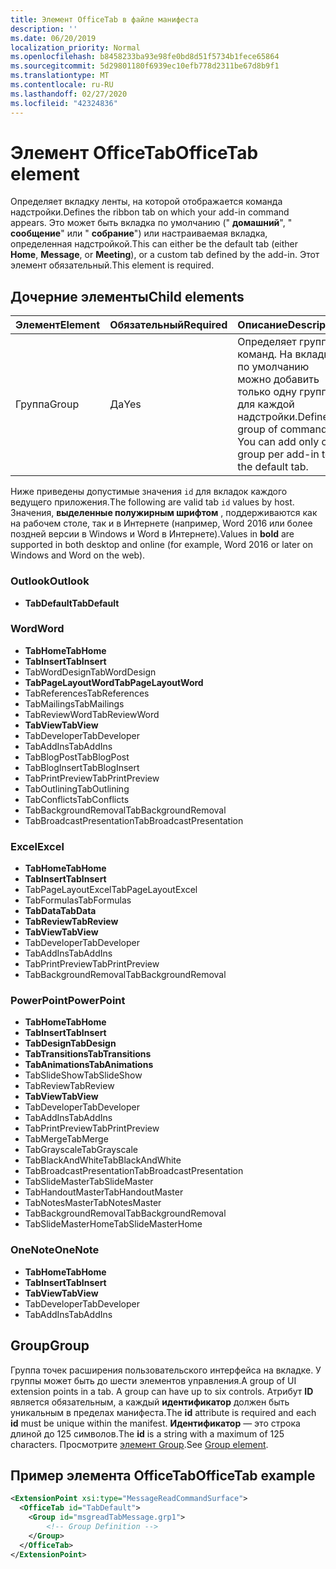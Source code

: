 ```yaml
---
title: Элемент OfficeTab в файле манифеста
description: ''
ms.date: 06/20/2019
localization_priority: Normal
ms.openlocfilehash: b8458233ba93e98fe0bd8d51f5734b1fece65864
ms.sourcegitcommit: 5d29801180f6939ec10efb778d2311be67d8b9f1
ms.translationtype: MT
ms.contentlocale: ru-RU
ms.lasthandoff: 02/27/2020
ms.locfileid: "42324836"
---
```

# <a name="officetab-element"></a><span data-ttu-id="c4788-102">Элемент OfficeTab</span><span class="sxs-lookup"><span data-stu-id="c4788-102">OfficeTab element</span></span>

<span data-ttu-id="c4788-103">Определяет вкладку ленты, на которой отображается команда надстройки.</span><span class="sxs-lookup"><span data-stu-id="c4788-103">Defines the ribbon tab on which your add-in command appears.</span></span> <span data-ttu-id="c4788-104">Это может быть вкладка по умолчанию (" **домашний**", " **сообщение**" или " **собрание**") или настраиваемая вкладка, определенная надстройкой.</span><span class="sxs-lookup"><span data-stu-id="c4788-104">This can either be the default tab (either **Home**, **Message**, or **Meeting**), or a custom tab defined by the add-in.</span></span> <span data-ttu-id="c4788-105">Этот элемент обязательный.</span><span class="sxs-lookup"><span data-stu-id="c4788-105">This element is required.</span></span>

## <a name="child-elements"></a><span data-ttu-id="c4788-106">Дочерние элементы</span><span class="sxs-lookup"><span data-stu-id="c4788-106">Child elements</span></span>

|  <span data-ttu-id="c4788-107">Элемент</span><span class="sxs-lookup"><span data-stu-id="c4788-107">Element</span></span> |  <span data-ttu-id="c4788-108">Обязательный</span><span class="sxs-lookup"><span data-stu-id="c4788-108">Required</span></span>  |  <span data-ttu-id="c4788-109">Описание</span><span class="sxs-lookup"><span data-stu-id="c4788-109">Description</span></span>  |
|:-----|:-----|:-----|
|  <span data-ttu-id="c4788-110">Группа</span><span class="sxs-lookup"><span data-stu-id="c4788-110">Group</span></span>      | <span data-ttu-id="c4788-111">Да</span><span class="sxs-lookup"><span data-stu-id="c4788-111">Yes</span></span> |  <span data-ttu-id="c4788-p102">Определяет группу команд. На вкладке по умолчанию можно добавить только одну группу для каждой надстройки.</span><span class="sxs-lookup"><span data-stu-id="c4788-p102">Defines a group of commands. You can add only one group per add-in to the default tab.</span></span>  |

<span data-ttu-id="c4788-114">Ниже приведены допустимые значения `id` для вкладок каждого ведущего приложения.</span><span class="sxs-lookup"><span data-stu-id="c4788-114">The following are valid tab `id` values by host.</span></span> <span data-ttu-id="c4788-115">Значения, **выделенные полужирным шрифтом** , поддерживаются как на рабочем столе, так и в Интернете (например, Word 2016 или более поздней версии в Windows и Word в Интернете).</span><span class="sxs-lookup"><span data-stu-id="c4788-115">Values in **bold** are supported in both desktop and online (for example, Word 2016 or later on Windows and Word on the web).</span></span>

### <a name="outlook"></a><span data-ttu-id="c4788-116">Outlook</span><span class="sxs-lookup"><span data-stu-id="c4788-116">Outlook</span></span>

- <span data-ttu-id="c4788-117">**TabDefault**</span><span class="sxs-lookup"><span data-stu-id="c4788-117">**TabDefault**</span></span>

### <a name="word"></a><span data-ttu-id="c4788-118">Word</span><span class="sxs-lookup"><span data-stu-id="c4788-118">Word</span></span>

- <span data-ttu-id="c4788-119">**TabHome**</span><span class="sxs-lookup"><span data-stu-id="c4788-119">**TabHome**</span></span>
- <span data-ttu-id="c4788-120">**TabInsert**</span><span class="sxs-lookup"><span data-stu-id="c4788-120">**TabInsert**</span></span>
- <span data-ttu-id="c4788-121">TabWordDesign</span><span class="sxs-lookup"><span data-stu-id="c4788-121">TabWordDesign</span></span>
- <span data-ttu-id="c4788-122">**TabPageLayoutWord**</span><span class="sxs-lookup"><span data-stu-id="c4788-122">**TabPageLayoutWord**</span></span>
- <span data-ttu-id="c4788-123">TabReferences</span><span class="sxs-lookup"><span data-stu-id="c4788-123">TabReferences</span></span>
- <span data-ttu-id="c4788-124">TabMailings</span><span class="sxs-lookup"><span data-stu-id="c4788-124">TabMailings</span></span>
- <span data-ttu-id="c4788-125">TabReviewWord</span><span class="sxs-lookup"><span data-stu-id="c4788-125">TabReviewWord</span></span>
- <span data-ttu-id="c4788-126">**TabView**</span><span class="sxs-lookup"><span data-stu-id="c4788-126">**TabView**</span></span>
- <span data-ttu-id="c4788-127">TabDeveloper</span><span class="sxs-lookup"><span data-stu-id="c4788-127">TabDeveloper</span></span>
- <span data-ttu-id="c4788-128">TabAddIns</span><span class="sxs-lookup"><span data-stu-id="c4788-128">TabAddIns</span></span>
- <span data-ttu-id="c4788-129">TabBlogPost</span><span class="sxs-lookup"><span data-stu-id="c4788-129">TabBlogPost</span></span>
- <span data-ttu-id="c4788-130">TabBlogInsert</span><span class="sxs-lookup"><span data-stu-id="c4788-130">TabBlogInsert</span></span>
- <span data-ttu-id="c4788-131">TabPrintPreview</span><span class="sxs-lookup"><span data-stu-id="c4788-131">TabPrintPreview</span></span>
- <span data-ttu-id="c4788-132">TabOutlining</span><span class="sxs-lookup"><span data-stu-id="c4788-132">TabOutlining</span></span>
- <span data-ttu-id="c4788-133">TabConflicts</span><span class="sxs-lookup"><span data-stu-id="c4788-133">TabConflicts</span></span>
- <span data-ttu-id="c4788-134">TabBackgroundRemoval</span><span class="sxs-lookup"><span data-stu-id="c4788-134">TabBackgroundRemoval</span></span>
- <span data-ttu-id="c4788-135">TabBroadcastPresentation</span><span class="sxs-lookup"><span data-stu-id="c4788-135">TabBroadcastPresentation</span></span>

### <a name="excel"></a><span data-ttu-id="c4788-136">Excel</span><span class="sxs-lookup"><span data-stu-id="c4788-136">Excel</span></span>

- <span data-ttu-id="c4788-137">**TabHome**</span><span class="sxs-lookup"><span data-stu-id="c4788-137">**TabHome**</span></span>
- <span data-ttu-id="c4788-138">**TabInsert**</span><span class="sxs-lookup"><span data-stu-id="c4788-138">**TabInsert**</span></span>
- <span data-ttu-id="c4788-139">TabPageLayoutExcel</span><span class="sxs-lookup"><span data-stu-id="c4788-139">TabPageLayoutExcel</span></span>
- <span data-ttu-id="c4788-140">TabFormulas</span><span class="sxs-lookup"><span data-stu-id="c4788-140">TabFormulas</span></span>
- <span data-ttu-id="c4788-141">**TabData**</span><span class="sxs-lookup"><span data-stu-id="c4788-141">**TabData**</span></span>
- <span data-ttu-id="c4788-142">**TabReview**</span><span class="sxs-lookup"><span data-stu-id="c4788-142">**TabReview**</span></span>
- <span data-ttu-id="c4788-143">**TabView**</span><span class="sxs-lookup"><span data-stu-id="c4788-143">**TabView**</span></span>
- <span data-ttu-id="c4788-144">TabDeveloper</span><span class="sxs-lookup"><span data-stu-id="c4788-144">TabDeveloper</span></span>
- <span data-ttu-id="c4788-145">TabAddIns</span><span class="sxs-lookup"><span data-stu-id="c4788-145">TabAddIns</span></span>
- <span data-ttu-id="c4788-146">TabPrintPreview</span><span class="sxs-lookup"><span data-stu-id="c4788-146">TabPrintPreview</span></span>
- <span data-ttu-id="c4788-147">TabBackgroundRemoval</span><span class="sxs-lookup"><span data-stu-id="c4788-147">TabBackgroundRemoval</span></span> 

### <a name="powerpoint"></a><span data-ttu-id="c4788-148">PowerPoint</span><span class="sxs-lookup"><span data-stu-id="c4788-148">PowerPoint</span></span>

- <span data-ttu-id="c4788-149">**TabHome**</span><span class="sxs-lookup"><span data-stu-id="c4788-149">**TabHome**</span></span>
- <span data-ttu-id="c4788-150">**TabInsert**</span><span class="sxs-lookup"><span data-stu-id="c4788-150">**TabInsert**</span></span>
- <span data-ttu-id="c4788-151">**TabDesign**</span><span class="sxs-lookup"><span data-stu-id="c4788-151">**TabDesign**</span></span>
- <span data-ttu-id="c4788-152">**TabTransitions**</span><span class="sxs-lookup"><span data-stu-id="c4788-152">**TabTransitions**</span></span>
- <span data-ttu-id="c4788-153">**TabAnimations**</span><span class="sxs-lookup"><span data-stu-id="c4788-153">**TabAnimations**</span></span>
- <span data-ttu-id="c4788-154">TabSlideShow</span><span class="sxs-lookup"><span data-stu-id="c4788-154">TabSlideShow</span></span>
- <span data-ttu-id="c4788-155">TabReview</span><span class="sxs-lookup"><span data-stu-id="c4788-155">TabReview</span></span>
- <span data-ttu-id="c4788-156">**TabView**</span><span class="sxs-lookup"><span data-stu-id="c4788-156">**TabView**</span></span>
- <span data-ttu-id="c4788-157">TabDeveloper</span><span class="sxs-lookup"><span data-stu-id="c4788-157">TabDeveloper</span></span>
- <span data-ttu-id="c4788-158">TabAddIns</span><span class="sxs-lookup"><span data-stu-id="c4788-158">TabAddIns</span></span>
- <span data-ttu-id="c4788-159">TabPrintPreview</span><span class="sxs-lookup"><span data-stu-id="c4788-159">TabPrintPreview</span></span>
- <span data-ttu-id="c4788-160">TabMerge</span><span class="sxs-lookup"><span data-stu-id="c4788-160">TabMerge</span></span>
- <span data-ttu-id="c4788-161">TabGrayscale</span><span class="sxs-lookup"><span data-stu-id="c4788-161">TabGrayscale</span></span>
- <span data-ttu-id="c4788-162">TabBlackAndWhite</span><span class="sxs-lookup"><span data-stu-id="c4788-162">TabBlackAndWhite</span></span>
- <span data-ttu-id="c4788-163">TabBroadcastPresentation</span><span class="sxs-lookup"><span data-stu-id="c4788-163">TabBroadcastPresentation</span></span>
- <span data-ttu-id="c4788-164">TabSlideMaster</span><span class="sxs-lookup"><span data-stu-id="c4788-164">TabSlideMaster</span></span>
- <span data-ttu-id="c4788-165">TabHandoutMaster</span><span class="sxs-lookup"><span data-stu-id="c4788-165">TabHandoutMaster</span></span>
- <span data-ttu-id="c4788-166">TabNotesMaster</span><span class="sxs-lookup"><span data-stu-id="c4788-166">TabNotesMaster</span></span>
- <span data-ttu-id="c4788-167">TabBackgroundRemoval</span><span class="sxs-lookup"><span data-stu-id="c4788-167">TabBackgroundRemoval</span></span>
- <span data-ttu-id="c4788-168">TabSlideMasterHome</span><span class="sxs-lookup"><span data-stu-id="c4788-168">TabSlideMasterHome</span></span>

### <a name="onenote"></a><span data-ttu-id="c4788-169">OneNote</span><span class="sxs-lookup"><span data-stu-id="c4788-169">OneNote</span></span>

- <span data-ttu-id="c4788-170">**TabHome**</span><span class="sxs-lookup"><span data-stu-id="c4788-170">**TabHome**</span></span>
- <span data-ttu-id="c4788-171">**TabInsert**</span><span class="sxs-lookup"><span data-stu-id="c4788-171">**TabInsert**</span></span>
- <span data-ttu-id="c4788-172">**TabView**</span><span class="sxs-lookup"><span data-stu-id="c4788-172">**TabView**</span></span>
- <span data-ttu-id="c4788-173">TabDeveloper</span><span class="sxs-lookup"><span data-stu-id="c4788-173">TabDeveloper</span></span>
- <span data-ttu-id="c4788-174">TabAddIns</span><span class="sxs-lookup"><span data-stu-id="c4788-174">TabAddIns</span></span>

## <a name="group"></a><span data-ttu-id="c4788-175">Group</span><span class="sxs-lookup"><span data-stu-id="c4788-175">Group</span></span>

<span data-ttu-id="c4788-176">Группа точек расширения пользовательского интерфейса на вкладке. У группы может быть до шести элементов управления.</span><span class="sxs-lookup"><span data-stu-id="c4788-176">A group of UI extension points in a tab. A group can have up to six controls.</span></span> <span data-ttu-id="c4788-177">Атрибут **ID** является обязательным, а каждый **идентификатор** должен быть уникальным в пределах манифеста.</span><span class="sxs-lookup"><span data-stu-id="c4788-177">The **id** attribute is required and each **id** must be unique within the manifest.</span></span> <span data-ttu-id="c4788-178">**Идентификатор** — это строка длиной до 125 символов.</span><span class="sxs-lookup"><span data-stu-id="c4788-178">The **id** is a string with a maximum of 125 characters.</span></span> <span data-ttu-id="c4788-179">Просмотрите [элемент Group](group.md).</span><span class="sxs-lookup"><span data-stu-id="c4788-179">See [Group element](group.md).</span></span>

## <a name="officetab-example"></a><span data-ttu-id="c4788-180">Пример элемента OfficeTab</span><span class="sxs-lookup"><span data-stu-id="c4788-180">OfficeTab example</span></span>

```xml
<ExtensionPoint xsi:type="MessageReadCommandSurface">
  <OfficeTab id="TabDefault">
    <Group id="msgreadTabMessage.grp1">
        <!-- Group Definition -->
    </Group>
  </OfficeTab>
</ExtensionPoint>
```
